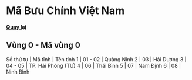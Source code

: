 # Mã Bưu Chính Việt Nam

**[Quay lại](https://khangshirokuma.github.io/MaBuuChinhVietNam/Danh_Sách/Mã_Tỉnh/Theo_Mã_Vùng/)**

## Vùng 0 - Mã vùng 0
  
Số thứ tự | Mã tỉnh | Tên tỉnh
1 | 01 - 02 | Quảng Ninh
2 | 03 | Hải Dương
3 | 04 - 05 | TP. Hải Phòng (TƯ)
4 | 06 | Thái Bình
5 | 07 | Nam Định
6 | 08 | Ninh Bình
